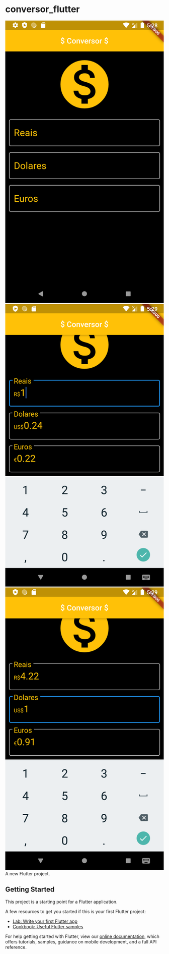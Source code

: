 # conversor_flutter
![alt text](https://github.com/paulo-henrique-phcm/conversor_flutter/blob/master/Screenshot_1580329708.png)
![alt text](https://github.com/paulo-henrique-phcm/conversor_flutter/blob/master/Screenshot_1580329764.png)
![alt text](https://github.com/paulo-henrique-phcm/conversor_flutter/blob/master/Screenshot_1580329774.png)
A new Flutter project.

## Getting Started

This project is a starting point for a Flutter application.

A few resources to get you started if this is your first Flutter project:

- [Lab: Write your first Flutter app](https://flutter.dev/docs/get-started/codelab)
- [Cookbook: Useful Flutter samples](https://flutter.dev/docs/cookbook)

For help getting started with Flutter, view our
[online documentation](https://flutter.dev/docs), which offers tutorials,
samples, guidance on mobile development, and a full API reference.
